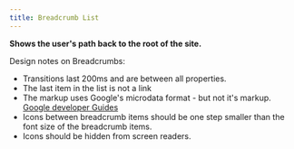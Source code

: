 ```yaml
---
title: Breadcrumb List
---
```

**Shows the user's path back to the root of the site.**

Design notes on Breadcrumbs:

- Transitions last 200ms and are between all properties.
- The last item in the list is not a link
- The markup uses Google's microdata format - but not it's markup. [Google developer Guides](https://developers.google.com/search/docs/data-types/breadcrumbs)
- Icons between breadcrumb items should be one step smaller than the font size of the breadcrumb items.
- Icons should be hidden from screen readers.